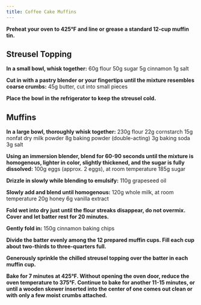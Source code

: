 ```yaml
---
title: Coffee Cake Muffins
---
```


**Preheat your oven to 425°F and line or grease a standard 12-cup muffin tin.**

## Streusel Topping

**In a small bowl, whisk together:**
60g flour
50g sugar
5g cinnamon
1g salt

**Cut in with a pastry blender or your fingertips until the mixture resembles coarse crumbs:**
45g butter, cut into small pieces

**Place the bowl in the refrigerator to keep the streusel cold.**

## Muffins

**In a large bowl, thoroughly whisk together:**
230g flour
22g cornstarch
15g nonfat dry milk powder
8g baking powder (double-acting)
3g baking soda
3g salt

**Using an immersion blender, blend for 60-90 seconds until the mixture is homogenous, lighter in color, slightly thickened, and the sugar is fully dissolved:**
100g eggs (approx. 2 eggs), at room temperature
185g sugar

**Drizzle in slowly while blending to emulsify:**
110g grapeseed oil

**Slowly add and blend until homogenous:**
120g whole milk, at room temperature
20g honey
6g vanilla extract

**Fold wet into dry just until the flour streaks disappear, do not overmix. Cover and let batter rest for 20 minutes.**

**Gently fold in:**
150g cinnamon baking chips

**Divide the batter evenly among the 12 prepared muffin cups. Fill each cup about two-thirds to three-quarters full.**

**Generously sprinkle the chilled streusel topping over the batter in each muffin cup.**

**Bake for 7 minutes at 425°F. Without opening the oven door, reduce the oven temperature to 375°F. Continue to bake for another 11-15 minutes, or until a wooden skewer inserted into the center of one comes out clean or with only a few moist crumbs attached.**